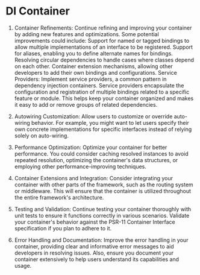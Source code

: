 # DI Container


1. Container Refinements: Continue refining and improving your container by adding new features and optimizations. Some potential improvements could include:
Support for named or tagged bindings to allow multiple implementations of an interface to be registered.
Support for aliases, enabling you to define alternate names for bindings.
Resolving circular dependencies to handle cases where classes depend on each other.
Container extension mechanisms, allowing other developers to add their own bindings and configurations.
Service Providers: Implement service providers, a common pattern in dependency injection containers. Service providers encapsulate the configuration and registration of multiple bindings related to a specific feature or module. This helps keep your container organized and makes it easy to add or remove groups of related dependencies.

2. Autowiring Customization: Allow users to customize or override auto-wiring behavior. For example, you might want to let users specify their own concrete implementations for specific interfaces instead of relying solely on auto-wiring.

3. Performance Optimization: Optimize your container for better performance. You could consider caching resolved instances to avoid repeated resolution, optimizing the container's data structures, or employing other performance-improving techniques.

4. Container Extensions and Integration: Consider integrating your container with other parts of the framework, such as the routing system or middleware. This will ensure that the container is utilized throughout the entire framework's architecture.

5. Testing and Validation: Continue testing your container thoroughly with unit tests to ensure it functions correctly in various scenarios. Validate your container's behavior against the PSR-11 Container Interface specification if you plan to adhere to it.

6. Error Handling and Documentation: Improve the error handling in your container, providing clear and informative error messages to aid developers in resolving issues. Also, ensure you document your container extensively to help users understand its capabilities and usage.
